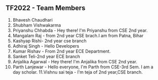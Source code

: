 ## TF2022 - Team Members

1. Bhavesh Chaudhari
2. Shubham Vishwakarma
3. Priyanshu Chhabda - Hey there! I'm Priyanshu from CSE 2nd year. 
4. Mangalam Raj - from 2nd year CSE brach.I am from Patna, Bihar
5. Kashyap Rishi- 2nd year cse branch
6. Adhiraj Singh - Hello Developers
7. Kumar Rishav - From 2nd year ECE Department.
8. Sanket Teli-2nd year ECE branch
9. Anjalika Agarwal - Hey there! I'm Anjalika from CSE 2nd year.
10. Parth Lanjewar - Hello everyone, I'm Parth from CSE-3rd Sem. I am a day scholar.
11.Vishnu sai teja - I'm teja of 2nd year,CSE branch.
